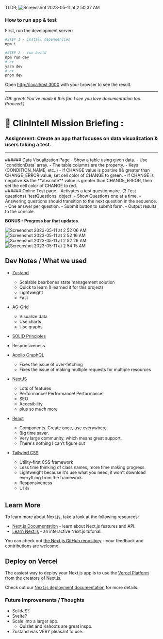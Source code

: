 TLDR;
![Screenshot 2023-05-11 at 2 50 37 AM](https://github.com/elbitapmoC/my-clinintell/assets/11306948/fe53a439-ac76-4ee4-a5eb-08dccba60b5d)

### How to run app & test

First, run the development server:

```bash
#STEP 1 - install dependencies
npm i
```

```bash
#STEP 2 - run build
npm run dev
# or
yarn dev
# or
pnpm dev
```

Open [http://localhost:3000](http://localhost:3000) with your browser to see the result.

<hr>

_(Oh great! You've made it this far. I see you love documentation too. Proceed.)_

# 🥷 ClinIntell Mission Briefing :

### Assignment: Create an app that focuses on data visualization & users taking a test.

<hr>
###### Data Visualization Page - Show a table using given data.
  - Use `conditionData` array.
  - The table columns are the property.
  - Keys (CONDITION_NAME, etc..)
  - If CHANGE value is positive && greater than CHANGE_ERROR value, set cell color of CHANGE to green.
  - If CHANGE is negative && the **absolute** value is greater than CHANGE_ERROR, then set the cell color of CHANGE to red.
<br>
###### Online Test page - Activates a test questionnaire. (3 Test questions) `testQuestions` object.
  - Show Questions one at a time.
  - Answering questions should transition to the next question in the
   sequence.
  - One answer per question. 
  - Submit button to submit form.
  - Output results to the console.
  
  **BONUS - Progress bar that updates.**

![Screenshot 2023-05-11 at 2 52 06 AM](https://github.com/elbitapmoC/my-clinintell/assets/11306948/58d3d20a-0242-4bcd-803a-d5cac5171459)
![Screenshot 2023-05-11 at 2 52 16 AM](https://github.com/elbitapmoC/my-clinintell/assets/11306948/7fabf82a-c125-4d26-a955-522d8f11c7f8)
![Screenshot 2023-05-11 at 2 52 29 AM](https://github.com/elbitapmoC/my-clinintell/assets/11306948/ba13c584-41e4-4ecb-ac4a-48f61dc91f73)
![Screenshot 2023-05-11 at 2 54 15 AM](https://github.com/elbitapmoC/my-clinintell/assets/11306948/1051d7f4-9d0b-475b-8582-963f7147833a)


## Dev Notes / What we used

- [Zustand](https://docs.pmnd.rs/zustand/getting-started/introduction)
  - Scalable bearbones state management solution
  - Quick to learn (I learned it for this project)
  - Lightweight
  - Fast
- [AG-Grid](https://www.ag-grid.com/react-data-grid/getting-started/)
  - Visualize data
  - Use charts
  - Use graphs
- [SOLID Principles](https://www.youtube.com/watch?v=MSq_DCRxOxw&t=27s)
- Responsiveness

- [Apollo GraphQL](https://www.apollographql.com/)
  - Fixes the issue of over-fetching
  - Fixes the issue of making multiple requests for multiple resources
- [NextJS](https://nextjs.org/)
  - Lots of features
  - Performance! Performance! Performance!
  - SEO
  - Accesibility
  - plus so much more
- [React](https://reactjs.org/)
  - Components. Create once, use everywhere.
  - Big time saver.
  - Very large community, which means great support.
  - There's nothing I can't figure out
- [Tailwind CSS](https://tailwindcss.com/docs/installation)
  - Utility-first CSS framework
  - Less time thinking of class names, more time making progress.
  - Lightweight because it's use what you need, it won't download everything from the framework.
  - Responsiveness
  - UI 👍

## Learn More

To learn more about Next.js, take a look at the following resources:

- [Next.js Documentation](https://nextjs.org/docs) - learn about Next.js features and API.
- [Learn Next.js](https://nextjs.org/learn) - an interactive Next.js tutorial.

You can check out [the Next.js GitHub repository](https://github.com/vercel/next.js/) - your feedback and contributions are welcome!

## Deploy on Vercel

The easiest way to deploy your Next.js app is to use the [Vercel Platform](https://vercel.com/new?utm_medium=default-template&filter=next.js&utm_source=create-next-app&utm_campaign=create-next-app-readme) from the creators of Next.js.

Check out our [Next.js deployment documentation](https://nextjs.org/docs/deployment) for more details.

### Future Improvements / Thoughts

- SolidJS?
- Svelte?
- Scale into a larger app.
  - Quizlet and Kahoots are great inspo.
- Zustand was VERY pleasant to use.
